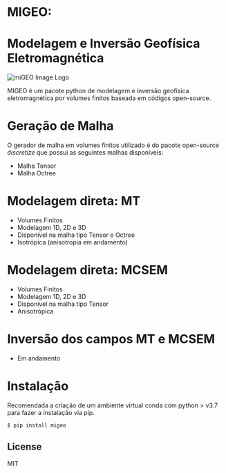 # MIGEO: 
# Modelagem e Inversão Geofísica Eletromagnética
![miGEO Image Logo](https://github.com/projetoemBR/migeo-master/blob/master/migeo-logo2.png)

MIGEO é um pacote python de modelagem e inversão geofísica eletromagnética por volumes finitos baseada em códigos open-source.  

# Geração de Malha
O gerador de malha em volumes finitos utilizado é do pacote open-source *discretize* que possui as seguintes malhas disponíveis:

  - Malha Tensor
  - Malha Octree

# Modelagem direta: MT

  - Volumes Finitos
  - Modelagem 1D, 2D e 3D
  - Disponível na malha tipo Tensor e Octree
  - Isotrópica (anisotropia em andamento)

# Modelagem direta: MCSEM

  - Volumes Finitos
  - Modelagem 1D, 2D e 3D
  - Disponível na malha tipo Tensor
  - Anisotrópica

# Inversão dos campos MT e MCSEM
  - Em andamento

# Instalação
Recomendada a criação de um ambiente virtual conda com python > v3.7 para fazer a instalação via pip.
```sh
$ pip install migeo
```



License
----

MIT

[//]: # (These are reference links used in the body of this note and get stripped out when the markdown processor does its job. There is no need to format nicely because it shouldn't be seen. Thanks SO - http://stackoverflow.com/questions/4823468/store-comments-in-markdown-syntax)


   [dill]: <https://github.com/joemccann/dillinger>
   [git-repo-url]: <https://github.com/joemccann/dillinger.git>
   [john gruber]: <http://daringfireball.net>
   [df1]: <http://daringfireball.net/projects/markdown/>
   [markdown-it]: <https://github.com/markdown-it/markdown-it>
   [Ace Editor]: <http://ace.ajax.org>
   [node.js]: <http://nodejs.org>
   [Twitter Bootstrap]: <http://twitter.github.com/bootstrap/>
   [jQuery]: <http://jquery.com>
   [@tjholowaychuk]: <http://twitter.com/tjholowaychuk>
   [express]: <http://expressjs.com>
   [AngularJS]: <http://angularjs.org>
   [Gulp]: <http://gulpjs.com>

   [PlDb]: <https://github.com/joemccann/dillinger/tree/master/plugins/dropbox/README.md>
   [PlGh]: <https://github.com/joemccann/dillinger/tree/master/plugins/github/README.md>
   [PlGd]: <https://github.com/joemccann/dillinger/tree/master/plugins/googledrive/README.md>
   [PlOd]: <https://github.com/joemccann/dillinger/tree/master/plugins/onedrive/README.md>
   [PlMe]: <https://github.com/joemccann/dillinger/tree/master/plugins/medium/README.md>
   [PlGa]: <https://github.com/RahulHP/dillinger/blob/master/plugins/googleanalytics/README.md>

